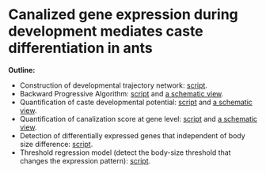 # Canalized gene expression during development mediates caste differentiation in ants

**Outline:**

* Construction of developmental trajectory network: [script](Devo_trajectory.R).
* Backward Progressive Algorithm: [script](BPA.R) and [a schematic view](BPA_schematic.md).
* Quantification of caste developmental potential: [script](developmental_potential.R) and [a schematic view](developmental_potential_schematic.md).
* Quantification of canalization score at gene level: [script](canalisation_score_gene_level.R) and [a schematic view](canalizaed_gene_level_scheme.md).
* Detection of differentially expressed genes that independent of body size difference: [script](deg_size_independent.R).
* Threshold regression model (detect the body-size threshold that changes the expression pattern): [script](threshold_model.R). 

